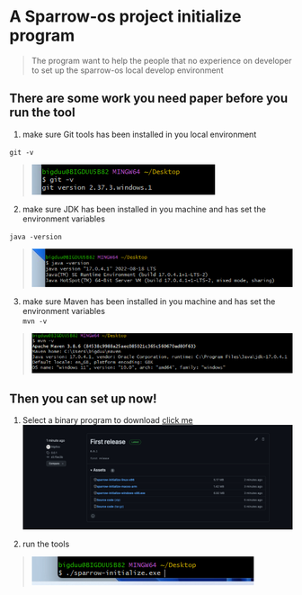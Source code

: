 # A Sparrow-os project initialize program

> The program want to help the people that no experience on developer to set up the sparrow-os local develop
> environment

## There are some work you need paper before you run the tool

1. make sure Git tools has been installed in you local environment

`git -v`
> ![.image/img_1.png](.image/img_1.png)

2. make sure JDK has been installed in you machine and has set the environment variables

`java -version`
> ![.image/img.png](.image/img.png)

3. make sure Maven has been installed in you machine and has set the environment variables  
   `mvn -v`

> ![.image/img_2.png](.image/img_2.png)

## Then you can set up now!

1. Select a binary program to download [click me](https://github.com/bigduu/sparrow-initialize/releases)
![img.png](.image/release.png)

2. run the tools
>![img.png](.image/run.png)